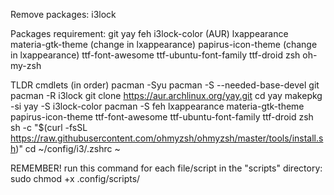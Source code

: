 Remove packages:
    i3lock

Packages requirement:
    git
    yay
    feh
    i3lock-color (AUR)
    lxappearance
    materia-gtk-theme (change in lxappearance)
    papirus-icon-theme (change in lxappearance)
    ttf-font-awesome
    ttf-ubuntu-font-family
    ttf-droid
    zsh
    oh-my-zsh

TLDR cmdlets (in order)
    pacman -Syu
    pacman -S --needed-base-devel git
    pacman -R i3lock
    git clone https://aur.archlinux.org/yay.git
        cd yay
            makepkg -si
    yay -S i3lock-color
    pacman -S feh lxappearance materia-gtk-theme papirus-icon-theme ttf-font-awesome ttf-ubuntu-font-family ttf-droid zsh
    sh -c "$(curl -fsSL https://raw.githubusercontent.com/ohmyzsh/ohmyzsh/master/tools/install.sh)"
    cd ~/config/i3/.zshrc ~
    
REMEMBER!
    run this command for each file/script in the "scripts" directory:
        sudo chmod +x .config/scripts/<script>
    run this command to change the ownership of the i3status.conf file:
        sudo chown $USER:$USER ~/.config/i3/i3status/i3status.conf
    clone .zshrc file to ~/
    open lxappearance and change icons to what is desired
